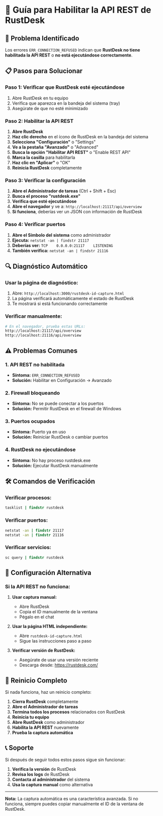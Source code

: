 # 🔧 Guía para Habilitar la API REST de RustDesk

## 🚨 Problema Identificado

Los errores `ERR_CONNECTION_REFUSED` indican que **RustDesk no tiene habilitada la API REST** o **no está ejecutándose correctamente**.

## 📋 Pasos para Solucionar

### **Paso 1: Verificar que RustDesk esté ejecutándose**
1. Abre RustDesk en tu equipo
2. Verifica que aparezca en la bandeja del sistema (tray)
3. Asegúrate de que no esté minimizado

### **Paso 2: Habilitar la API REST**
1. **Abre RustDesk**
2. **Haz clic derecho** en el ícono de RustDesk en la bandeja del sistema
3. **Selecciona "Configuración"** o "Settings"
4. **Ve a la pestaña "Avanzado"** o "Advanced"
5. **Busca la opción "Habilitar API REST"** o "Enable REST API"
6. **Marca la casilla** para habilitarla
7. **Haz clic en "Aplicar"** o "OK"
8. **Reinicia RustDesk** completamente

### **Paso 3: Verificar la configuración**
1. **Abre el Administrador de tareas** (Ctrl + Shift + Esc)
2. **Busca el proceso "rustdesk.exe"**
3. **Verifica que esté ejecutándose**
4. **Abre el navegador** y ve a: `http://localhost:21117/api/overview`
5. **Si funciona**, deberías ver un JSON con información de RustDesk

### **Paso 4: Verificar puertos**
1. **Abre el Símbolo del sistema** como administrador
2. **Ejecuta:** `netstat -an | findstr 21117`
3. **Deberías ver:** `TCP    0.0.0.0:21117    LISTENING`
4. **También verifica:** `netstat -an | findstr 21116`

## 🔍 Diagnóstico Automático

### **Usar la página de diagnóstico:**
1. Abre: `http://localhost:3000/rustdesk-id-capture.html`
2. La página verificará automáticamente el estado de RustDesk
3. Te mostrará si está funcionando correctamente

### **Verificar manualmente:**
```bash
# En el navegador, prueba estas URLs:
http://localhost:21117/api/overview
http://localhost:21116/api/overview
```

## ⚠️ Problemas Comunes

### **1. API REST no habilitada**
- **Síntoma:** `ERR_CONNECTION_REFUSED`
- **Solución:** Habilitar en Configuración → Avanzado

### **2. Firewall bloqueando**
- **Síntoma:** No se puede conectar a los puertos
- **Solución:** Permitir RustDesk en el firewall de Windows

### **3. Puertos ocupados**
- **Síntoma:** Puerto ya en uso
- **Solución:** Reiniciar RustDesk o cambiar puertos

### **4. RustDesk no ejecutándose**
- **Síntoma:** No hay proceso rustdesk.exe
- **Solución:** Ejecutar RustDesk manualmente

## 🛠️ Comandos de Verificación

### **Verificar procesos:**
```cmd
tasklist | findstr rustdesk
```

### **Verificar puertos:**
```cmd
netstat -an | findstr 21117
netstat -an | findstr 21116
```

### **Verificar servicios:**
```cmd
sc query | findstr rustdesk
```

## 📱 Configuración Alternativa

### **Si la API REST no funciona:**

1. **Usar captura manual:**
   - Abre RustDesk
   - Copia el ID manualmente de la ventana
   - Pégalo en el chat

2. **Usar la página HTML independiente:**
   - Abre `rustdesk-id-capture.html`
   - Sigue las instrucciones paso a paso

3. **Verificar versión de RustDesk:**
   - Asegúrate de usar una versión reciente
   - Descarga desde: https://rustdesk.com/

## 🔄 Reinicio Completo

Si nada funciona, haz un reinicio completo:

1. **Cierra RustDesk** completamente
2. **Abre el Administrador de tareas**
3. **Termina todos los procesos** relacionados con RustDesk
4. **Reinicia tu equipo**
5. **Abre RustDesk** como administrador
6. **Habilita la API REST** nuevamente
7. **Prueba la captura automática**

## 📞 Soporte

Si después de seguir todos estos pasos sigue sin funcionar:

1. **Verifica la versión** de RustDesk
2. **Revisa los logs** de RustDesk
3. **Contacta al administrador** del sistema
4. **Usa la captura manual** como alternativa

---

**Nota:** La captura automática es una característica avanzada. Si no funciona, siempre puedes copiar manualmente el ID de la ventana de RustDesk.

